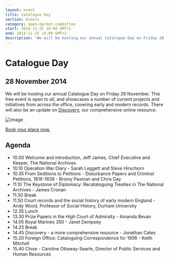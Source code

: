```yaml
---
layout: event
title: Catalogue Day
section: Events
category: open-market-committee
start: 2014-11-25 10:00 GMT+2
end: 2014-11-25 16:00 GMT+2
description: "We will be hosting our annual Catalogue Day on Friday 28 November. This free event is open to all, and showcases a number of current projects and initiatives from across the office, covering early and modern records. "
---
```


# Catalogue Day

## 28 November 2014

We will be hosting our annual Catalogue Day on Friday 28 November. This free event is open to all, and showcases a number of current projects and initiatives from across the office, covering early and modern records. There will also be an update on <a href="#">Discovery</a>, our comprehensive online resource.

![image](http://lorempixel.com/g/800/300/)


<a href="#">Book your place now.</a>

## Agenda

* 10.00 Welcome and introduction, Jeff James, Chief Executive and Keeper, The National Archives
* 10.10 Operation War Diary - Sarah Leggett and Steve Hirschorn
* 10.35 From Seditions to Petitions - Disturbance Papers and Criminal Petitions, 1816-1838 - Briony Paxman and Chris Day
* 11.10 The Keystone of Diplomacy: Recataloguing Treaties in The National Archives - James Cronan
* 11.30 Break
* 11.50 Court records and the social history of early modern England - Andy Wood, Professor of Social History, Durham University
* 12.35 Lunch
* 13.30  Prize Papers in the High Court of Admiralty - Amanda Bevan
* 14.05  Royal Marines 350 - Janet Dempsey
* 14.25 Break
* 14.45 Discovery - a more comprehensive resource - Jonathan Cates
* 15.20 Foreign Office: Cataloguing Correspondence for 1906 - Keith Mitchell
* 15.40 Close - Caroline Ottaway-Searle, Director of Public Services and Human Resources